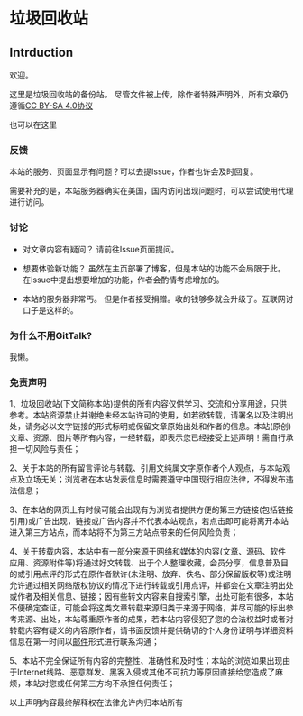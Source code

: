# 垃圾回收站

## Intrduction

欢迎。

这里是垃圾回收站的备份站。
尽管文件被上传，除作者特殊声明外，所有文章仍遵循[CC BY-SA 4.0协议](https://creativecommons.org/licenses/by-sa/4.0/deed.zh)

也可以在这里

### 反馈

本站的服务、页面显示有问题？可以去提Issue，作者也许会及时回复。

需要补充的是，本站服务器确实在美国，国内访问出现问题时，可以尝试使用代理进行访问。

### 讨论

- 对文章内容有疑问？
  请前往Issue页面提问。

- 想要体验新功能？
  虽然在主页部署了博客，但是本站的功能不会局限于此。
  在Issue中提出想要增加的功能，作者会酌情考虑增加的。

- 本站的服务器非常丐。
  但是作者接受捐赠。收的钱够多就会升级了。互联网讨口子是这样的。

### 为什么不用GitTalk?

我懒。

### 免责声明

1、垃圾回收站(下文简称本站)提供的所有内容仅供学习、交流和分享用途，只供参考。本站资源禁止并谢绝未经本站许可的使用，如若欲转载，请署名以及注明出处，请务必以文字链接的形式标明或保留文章原始出处和作者的信息。本站(原创)文章、资源、图片等所有内容，一经转载，即表示您已经接受上述声明！需自行承担一切风险与责任；

2、关于本站的所有留言评论与转载、引用文纯属文字原作者个人观点，与本站观点及立场无关；浏览者在本站发表信息时需要遵守中国现行相应法律，不得发布违法信息；

3、在本站的网页上有时候可能会出现有为浏览者提供方便的第三方链接(包括链接引用)或广告出现，链接或广告内容并不代表本站观点，若点击即可能将离开本站进入第三方站点，而本站将不为第三方站点带来的任何风险负责；

4、关于转载内容，本站中有一部分来源于网络和媒体的内容(文章、源码、软件应用、资源附件等)将通过好文转载、出于个人整理收藏，会员分享，信息普及目的或引用点评的形式在原作者默许(未注明、放弃、佚名、部分保留版权等)或注明允许通过相关网络版权协议的情况下进行转载或引用点评，并都会在文章注明出处或作者及相关信息、链接；因有些转文内容来自搜索引擎，出处可能有很多，本站不便确定查证，可能会将这类文章转载来源归类于来源于网络，并尽可能的标出参考来源、出处，本站尊重原作者的成果，若本站内容侵犯了您的合法权益时或者对转载内容有疑义的内容原作者，请书面反馈并提供确切的个人身份证明与详细资料信息在第一时间以[邮件](singledog957@gmail.com)形式进行联系沟通；

5、本站不完全保证所有内容的完整性、准确性和及时性；本站的浏览如果出现由于Internet线路、恶意群发、黑客入侵或其他不可抗力等原因直接给您造成了麻烦，本站对您或任何第三方均不承担任何责任；

以上声明内容最终解释权在法律允许内归本站所有
